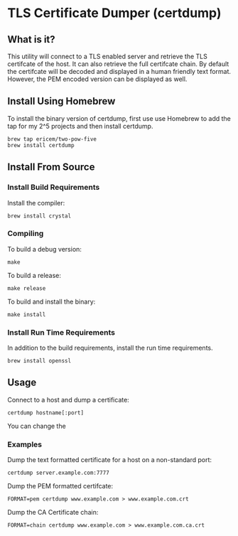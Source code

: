 # TLS Certificate Dumper (certdump)

## What is it?

This utility will connect to a TLS enabled server and retrieve the TLS certifcate of the host. It can also retrieve the full certifcate chain. By default the certifcate will be decoded and displayed in a human friendly text format. However, the PEM encoded version can be displayed as well.


## Install Using Homebrew

To install the binary version of certdump, first use use Homebrew to add the tap for my 2^5 projects and then install certdump. 

```
brew tap ericem/two-pow-five
brew install certdump
```

## Install From Source

### Install Build Requirements


Install the compiler:

```
brew install crystal
```

### Compiling

To build a debug version:

```
make
```

To build a release:

```
make release
```

To build and install the binary:
```
make install
```

### Install Run Time Requirements

In addition to the build requirements, install the run time requirements.

```
brew install openssl
```

## Usage


Connect to a host and dump a certificate:

```
certdump hostname[:port]
```

You can change the 

### Examples

Dump the text formatted certificate for a host on a non-standard port:
```
certdump server.example.com:7777
```

Dump the PEM formatted certifcate:
```
FORMAT=pem certdump www.example.com > www.example.com.crt
```

Dump the CA Certificate chain:
```
FORMAT=chain certdump www.example.com > www.example.com.ca.crt
```
